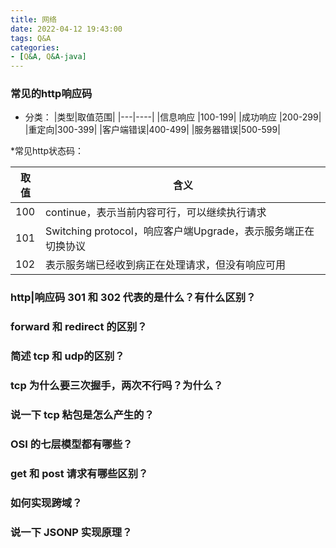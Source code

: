 ```yaml
---
title: 网络
date: 2022-04-12 19:43:00
tags: Q&A
categories:
- [Q&A, Q&A-java]
---
```


### 常见的http响应码
* 分类：
|类型|取值范围|
|---|----|
|信息响应	|100-199|
|成功响应	|200-299|
|重定向|300-399|
|客户端错误|400-499|
|服务器错误|500-599|

*常见http状态码：

|取值|含义|
|---|----|
|100|continue，表示当前内容可行，可以继续执行请求|
|101|Switching protocol，响应客户端Upgrade，表示服务端正在切换协议|
|102|表示服务端已经收到病正在处理请求，但没有响应可用|



### http|响应码 301 和 302 代表的是什么？有什么区别？

### forward 和 redirect 的区别？

### 简述 tcp 和 udp的区别？

### tcp 为什么要三次握手，两次不行吗？为什么？

### 说一下 tcp 粘包是怎么产生的？

### OSI 的七层模型都有哪些？

### get 和 post 请求有哪些区别？

### 如何实现跨域？

### 说一下 JSONP 实现原理？

